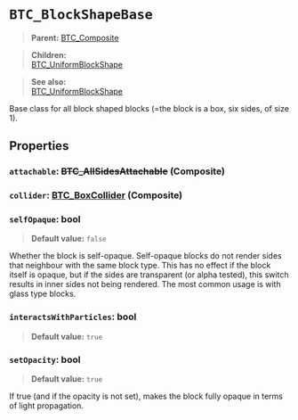 # `BTC_BlockShapeBase`
> **Parent:** [BTC_Composite](../util/BTC_Composite.md)<br>

> **Children:**<br>
> [BTC_UniformBlockShape](BTC_UniformBlockShape.md)

> **See also:**<br>
> [BTC_UniformBlockShape](BTC_UniformBlockShape.md)

Base class for all block shaped blocks (=the block is a box, six sides, of size 1).
## Properties
### `attachable`: <strike>BTC_AllSidesAttachable</strike> (Composite)

### `collider`: [BTC_BoxCollider](../collision/BTC_BoxCollider.md) (Composite)

### `selfOpaque`: bool
> **Default value:** `false`<br>

Whether the block is self-opaque. Self-opaque blocks do not render sides that neighbour with the same block type. This has no effect if the block itself is opaque, but if the sides are transparent (or alpha tested), this switch results in inner sides not being rendered. The most common usage is with glass type blocks.
### `interactsWithParticles`: bool
> **Default value:** `true`<br>

### `setOpacity`: bool
> **Default value:** `true`<br>

If true (and if the opacity is not set), makes the block fully opaque in terms of light propagation.
